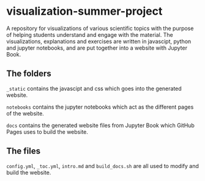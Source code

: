 # visualization-summer-project

A repository for visualizations of various scientific topics with the purpose of helping students understand and engage with the material. The visualizations, explanations and exercises are written in javascipt, python and jupyter notebooks, and are put together into a website with Jupyter Book.

## The folders

`_static` contains the javascipt and css which goes into the generated website.

`notebooks` contains the jupyter notebooks which act as the different pages of the website.

`docs` contains the generated website files from Jupyter Book which GitHub Pages uses to build the website.

## The files

`config.yml`, `_toc.yml`, `intro.md` and `build_docs.sh` are all used to modify and build the website.
